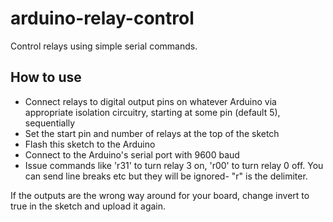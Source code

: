 # arduino-relay-control
Control relays using simple serial commands.

## How to use
- Connect relays to digital output pins on whatever Arduino via appropriate isolation circuitry, starting at some pin (default 5), sequentially
- Set the start pin and number of relays at the top of the sketch
- Flash this sketch to the Arduino
- Connect to the Arduino's serial port with 9600 baud
- Issue commands like 'r31' to turn relay 3 on, 'r00' to turn relay 0 off. You can send line breaks etc but they will be ignored- "r" is the delimiter.

If the outputs are the wrong way around for your board, change invert to true in the sketch and upload it again.
